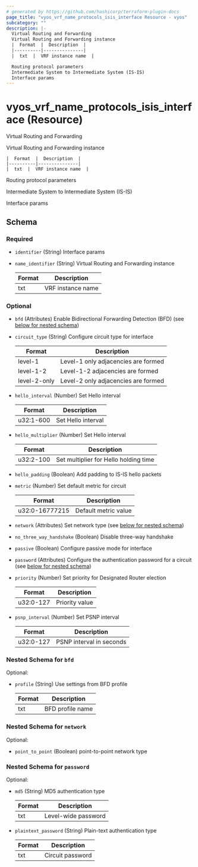 ```yaml
---
# generated by https://github.com/hashicorp/terraform-plugin-docs
page_title: "vyos_vrf_name_protocols_isis_interface Resource - vyos"
subcategory: ""
description: |-
  Virtual Routing and Forwarding
  Virtual Routing and Forwarding instance
  |  Format  |  Description  |
  |----------|---------------|
  |  txt  |  VRF instance name  |

  Routing protocol parameters
  Intermediate System to Intermediate System (IS-IS)
  Interface params
---
```


# vyos_vrf_name_protocols_isis_interface (Resource)

Virtual Routing and Forwarding

Virtual Routing and Forwarding instance

    |  Format  |  Description  |
    |----------|---------------|
    |  txt  |  VRF instance name  |

Routing protocol parameters

Intermediate System to Intermediate System (IS-IS)

Interface params



<!-- schema generated by tfplugindocs -->
## Schema

### Required

- `identifier` (String) Interface params
- `name_identifier` (String) Virtual Routing and Forwarding instance

    |  Format  |  Description  |
    |----------|---------------|
    |  txt  |  VRF instance name  |

### Optional

- `bfd` (Attributes) Enable Bidirectional Forwarding Detection (BFD) (see [below for nested schema](#nestedatt--bfd))
- `circuit_type` (String) Configure circuit type for interface

    |  Format  |  Description  |
    |----------|---------------|
    |  level-1  |  Level-1 only adjacencies are formed  |
    |  level-1-2  |  Level-1-2 adjacencies are formed  |
    |  level-2-only  |  Level-2 only adjacencies are formed  |
- `hello_interval` (Number) Set Hello interval

    |  Format  |  Description  |
    |----------|---------------|
    |  u32:1-600  |  Set Hello interval  |
- `hello_multiplier` (Number) Set Hello interval

    |  Format  |  Description  |
    |----------|---------------|
    |  u32:2-100  |  Set multiplier for Hello holding time  |
- `hello_padding` (Boolean) Add padding to IS-IS hello packets
- `metric` (Number) Set default metric for circuit

    |  Format  |  Description  |
    |----------|---------------|
    |  u32:0-16777215  |  Default metric value  |
- `network` (Attributes) Set network type (see [below for nested schema](#nestedatt--network))
- `no_three_way_handshake` (Boolean) Disable three-way handshake
- `passive` (Boolean) Configure passive mode for interface
- `password` (Attributes) Configure the authentication password for a circuit (see [below for nested schema](#nestedatt--password))
- `priority` (Number) Set priority for Designated Router election

    |  Format  |  Description  |
    |----------|---------------|
    |  u32:0-127  |  Priority value  |
- `psnp_interval` (Number) Set PSNP interval

    |  Format  |  Description  |
    |----------|---------------|
    |  u32:0-127  |  PSNP interval in seconds  |

<a id="nestedatt--bfd"></a>
### Nested Schema for `bfd`

Optional:

- `profile` (String) Use settings from BFD profile

    |  Format  |  Description  |
    |----------|---------------|
    |  txt  |  BFD profile name  |


<a id="nestedatt--network"></a>
### Nested Schema for `network`

Optional:

- `point_to_point` (Boolean) point-to-point network type


<a id="nestedatt--password"></a>
### Nested Schema for `password`

Optional:

- `md5` (String) MD5 authentication type

    |  Format  |  Description  |
    |----------|---------------|
    |  txt  |  Level-wide password  |
- `plaintext_password` (String) Plain-text authentication type

    |  Format  |  Description  |
    |----------|---------------|
    |  txt  |  Circuit password  |
